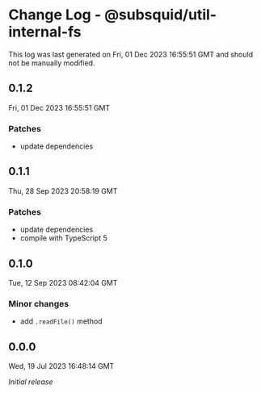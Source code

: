 # Change Log - @subsquid/util-internal-fs

This log was last generated on Fri, 01 Dec 2023 16:55:51 GMT and should not be manually modified.

## 0.1.2
Fri, 01 Dec 2023 16:55:51 GMT

### Patches

- update dependencies

## 0.1.1
Thu, 28 Sep 2023 20:58:19 GMT

### Patches

- update dependencies
- compile with TypeScript 5

## 0.1.0
Tue, 12 Sep 2023 08:42:04 GMT

### Minor changes

- add `.readFile()` method

## 0.0.0
Wed, 19 Jul 2023 16:48:14 GMT

_Initial release_

